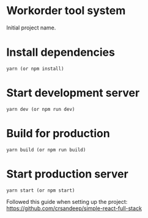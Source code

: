# Workorder tool system

Initial project name.

# Install dependencies
    yarn (or npm install)

# Start development server
    yarn dev (or npm run dev)

# Build for production
    yarn build (or npm run build)

# Start production server
    yarn start (or npm start)

Followed this guide when setting up the project:
https://github.com/crsandeep/simple-react-full-stack
